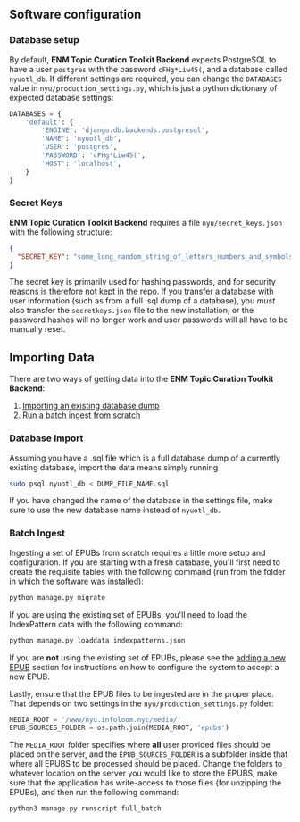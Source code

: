 ## Software configuration

### Database setup

By default, __ENM Topic Curation Toolkit Backend__ expects PostgreSQL to have a user `postgres` with the password `cFHg*Liw45(`, and a database called `nyuotl_db`. If different settings are required, you can change the `DATABASES` value in `nyu/production_settings.py`, which is just a python dictionary of expected database settings:

```python
DATABASES = {
    'default': {
        'ENGINE': 'django.db.backends.postgresql',
        'NAME': 'nyuotl_db',
        'USER': 'postgres',
        'PASSWORD': 'cFHg*Liw45(',
        'HOST': 'localhost',
    }
}
```

### Secret Keys

__ENM Topic Curation Toolkit Backend__ requires a file `nyu/secret_keys.json` with the following structure:

```json
{
  "SECRET_KEY": "some_long_random_string_of_letters_numbers_and_symbols"
}
```

The secret key is primarily used for hashing passwords, and for security reasons is therefore not kept in the repo.  If you transfer a database with user information (such as from a full .sql dump of a database), you _must_ also transfer the `secretkeys.json` file to the new installation, or the password hashes will no longer work and user passwords will all have to be manually reset.

## Importing Data

There are two ways of getting data into the __ENM Topic Curation Toolkit Backend__:

1. [Importing an existing database dump](#database-import)
2. [Run a batch ingest from scratch](#batch-ingest)

### Database Import

Assuming you have a .sql file which is a full database dump of a currently existing database, import the data means simply running

```bash
sudo psql nyuotl_db < DUMP_FILE_NAME.sql
```

If you have changed the name of the database in the settings file, make sure to use the new database name instead of `nyuotl_db`.

### Batch Ingest

Ingesting a set of EPUBs from scratch requires a little more setup and configuration.  If you are starting with a fresh database, you'll first need to create the requisite tables with the following command (run from the folder in which the software was installed):

```bash
python manage.py migrate
```

If you are using the existing set of EPUBs, you'll need to load the IndexPattern data with the following command:

```bash
python manage.py loaddata indexpatterns.json
```

If you are __not__ using the existing set of EPUBs, please see the [adding a new EPUB](new.md) section for instructions on how to configure the system to accept a new EPUB.

Lastly, ensure that the EPUB files to be ingested are in the proper place. That depends on two settings in the `nyu/production_settings.py` folder:

```python
MEDIA_ROOT = '/www/nyu.infoloom.nyc/media/'
EPUB_SOURCES_FOLDER = os.path.join(MEDIA_ROOT, 'epubs')
```

The `MEDIA_ROOT` folder specifies where __all__ user provided files should be placed on the server, and the `EPUB_SOURCES_FOLDER` is a subfolder inside that where all EPUBS to be processed should be placed. Change the folders to whatever location on the server you would like to store the EPUBS, make sure that the application has write-access to those files (for unzipping the EPUBs), and then run the following command:

```bash
python3 manage.py runscript full_batch
```

